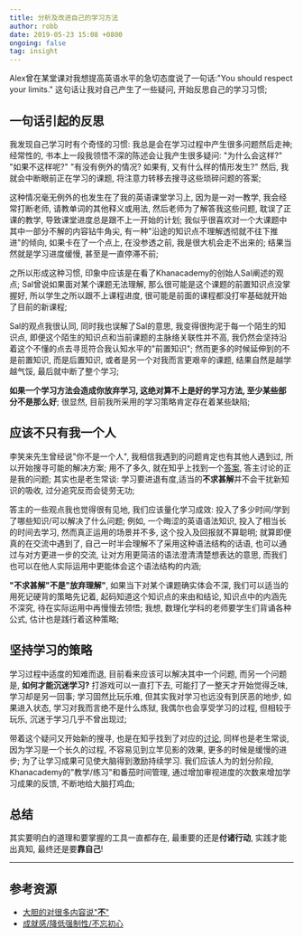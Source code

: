 ```yaml
---
title: 分析及改进自己的学习方法
author: robb
date: 2019-05-23 15:08 +0800
ongoing: false
tag: insight
---
```


Alex曾在某堂课对我想提高英语水平的急切态度说了一句话:"You should respect your limits." 这句话让我对自己产生了一些疑问, 开始反思自己的学习习惯;

<!--
Once I was having a class with teacher Alex, I talked about my urge to improve my English skill and she said "You should respect your limits." These words makes me think of the learning methods I've used so far.
-->

## 一句话引起的反思

我发现自己学习时有个奇怪的习惯: 我总是会在学习过程中产生很多问题然后走神; 经常性的, 书本上一段我领悟不深的陈述会让我产生很多疑问: "为什么会这样?" "如果不这样呢?" "有没有例外的情况? 如果有, 又有什么样的情形发生?" 然后, 我就会中断眼前正在学习的课题, 将注意力转移去搜寻这些琐碎问题的答案;

<!--
在阅读英语教材时, 这个情况尤为明显; 例如在阅读某本微积分的英文教材时遇到一个单词不懂, 打开词典查看单词的含义, 如果这是个多释义单词且辞典标记为高频的词, 我的注意力会瞬间被这个单词吸引, 完全转移到了学习这个单词而完全忘了最开始学习的数学课题; 
-->
这种情况毫无例外的也发生在了我的英语课堂学习上, 因为是一对一教学, 我会经常打断老师, 请教单词的其他释义或用法, 然后老师为了解答我这些问题, 耽误了正课的教学, 导致课堂进度总是跟不上一开始的计划; 我似乎很喜欢对一个大课题中其中一部分不解的内容钻牛角尖, 有一种"沿途的知识点不理解透彻就不往下推进"的倾向, 如果卡在了一个点上, 在没参透之前, 我是很大机会走不出来的; 结果当然就是学习进度缓慢, 甚至是一直停滞不前;

之所以形成这种习惯, 印象中应该是在看了Khanacademy的创始人Sal阐述的观点; Sal曾说如果面对某个课题无法理解, 那么很可能是这个课题的前置知识点没掌握好, 所以学生之所以跟不上课程进度, 很可能是前面的课程都没打牢基础就开始了目前的新课程;

Sal的观点我很认同, 同时我也误解了Sal的意思, 我变得很拘泥于每一个陌生的知识点, 即便这个陌生的知识点和当前课题的主脉络关联性并不高, 我仍然会坚持沿着这个不懂的点去寻觅符合我认知水平的"前置知识"; 然而更多的时候延伸到的不是前置知识, 而是后置知识, 或者是另一个对我而言更艰辛的课题, 结果自然是越学越气馁, 最后就中断了整个学习;

**如果一个学习方法会造成你放弃学习, 这绝对算不上是好的学习方法, 至少某些部分不是那么好**; 很显然, 目前我所采用的学习策略肯定存在着某些缺陷;

## 应该不只有我一个人

李笑来先生曾经说"你不是一个人", 我相信我遇到的问题肯定也有其他人遇到过, 所以开始搜寻可能的解决方案; 用不了多久, 就在知乎上找到一个[答案][1], 答主讨论的正是我的问题; 其实也是老生常谈: 学习要进退有度,适当的**不求甚解**并不会干扰新知识的吸收, 过分追究反而会徒劳无功;

答主的一些观点我也觉得很有见地, 我们应该量化学习成效: 投入了多少时间/学到了哪些知识/可以解决了什么问题; 例如, 一个晦涩的英语语法知识, 投入了相当长的时间去学习, 然而真正运用的场景并不多, 这个投入及回报就不算聪明; 就算即便真的在交流中遇到了, 自己一时半会理解不了采用这种语法结构的话语, 也可以通过与对方更进一步的交流, 让对方用更简洁的语法澄清清楚想表达的意思, 而我们也可以在他人实际运用中更能体会这个语法结构的内涵;

**"不求甚解"不是"放弃理解"**, 如果当下对某个课题确实体会不深, 我们可以适当的用死记硬背的策略先记着, 起码知道这个知识点的来由和结论, 知识点中的内涵先不深究, 待在实际运用中再慢慢去领悟; 我想, 数理化学科的老师要学生们背诵各种公式, 估计也是践行着这种策略;

## 坚持学习的策略

学习过程中适度的知难而退, 目前看来应该可以解决其中一个问题, 而另一个问题是, **如何才能沉迷学习?** 打游戏可以一直打下去, 可能打了一整天才开始觉得乏味, 学习却是另一回事; 学习固然比玩乐难, 但其实我对学习也远没有到厌恶的地步, 如果进入状态, 学习对我而言绝不是什么炼狱, 我偶尔也会享受学习的过程, 但相较于玩乐, 沉迷于学习几乎不曾出现过;

带着这个疑问又开始新的搜寻, 也是在知乎找到了对应的[讨论][2], 同样也是老生常谈, 因为学习是一个长久的过程, 不容易见到立竿见影的效果, 更多的时候是缓慢的进步; 为了让学习成果可见使大脑得到激励持续学习. 我们应该人为的划分阶段, Khanacademy的"教学/练习"和番茄时间管理, 通过增加审视进度的次数来增加学习成果的反馈, 不断地给大脑打鸡血;

## 总结

其实要明白的道理和要掌握的工具一直都存在, 最重要的还是**付诸行动**, 实践才能出真知, 最终还是要**靠自己**!

---

## 参考资源
* [大胆的对很多内容说"**不**"][1]
* [成就感/降低强制性/不忘初心][2]

[1]: https://www.zhihu.com/question/35103080/answer/457627276
[2]: https://www.zhihu.com/question/39666092/answer/82466738
